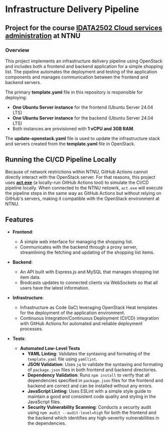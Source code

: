 # Infrastructure Delivery Pipeline

## Project for the course [IDATA2502 Cloud services administration](https://www.ntnu.edu/studies/courses/IDATA2502) at NTNU

### Overview
This project implements an infrastructure delivery pipeline using OpenStack and includes both a frontend and backend application for a simple shopping list. The pipeline automates the deployment and testing of the application components and manages communication between the frontend and backend servers.

The primary **template.yaml** file in this repository is responsible for deploying:
- **One Ubuntu Server instance** for the frontend (Ubuntu Server 24.04 LTS)
- **One Ubuntu Server instance** for the backend (Ubuntu Server 24.04 LTS)
- Both instances are provisioned with **1 vCPU and 3GB RAM**.

The **update-openstack.yaml** file is used to update the infrastructure stack and servers created from the **template.yaml** file in OpenStack.

## Running the CI/CD Pipeline Locally
Because of network restrictions within NTNU, GitHub Actions cannot directly interact with the OpenStack server. For that reasons, this project uses [**act.exe**](https://github.com/nektos/act?tab=readme-ov-file) (a locally-run GitHub Actions tool) to simulate the CI/CD pipeline locally. When connected to the NTNU netowrk, `act.exe` will execute the pipeline steps in the same way as GitHub Actions but without relying on GitHub's servers, making it compatible with the OpenStack environment at NTNU.

## Features

- **Frontend**: 
  - A simple web interface for managing the shopping list.
  - Communicates with the backend through a proxy server, streamlining the fetching and updating of the shopping list items.

- **Backend**:
  - An API built with Express.js and MySQL that manages shopping list item data.
  - Brodcasts updates to connected clients via WebSockets so that all users have the latest information.

- **Infrastructure**:
  - Infrastructure as Code (IaC) leveraging OpenStack Heat templates for the deployment of the application environment.
  - Continuous Integration/Continuous Deployment (CI/CD) integration with GitHub Actions for automated and reliable deployment processes.
 
- **Tests**:
  - **Automated Low-Level Tests**
    - **YAML Linting**: Validates the syntaxing and formating of the `template.yaml` file using `yamllint`.
    - **JSON Validation**: Uses `jq` to validate the syntaxing and formating of `package.json` files in both frontend and backend directories. 
    - **Dependency Validation**: Runs `npm install` to verify that all dependencies specified in `package.json` files for the frontend and backend are correct and can be installed without any errors.
    - **JavaScript Linting**: Uses ESLint with a simple style guide to maintain a good and consistent code quality and styling in the JavaScript files. 
    - **Security Vulnerability Scanning**: Conducts a security audit using `npm audit --audit-level=high` for both the frontend and the backend which identifies any high-severity vulnerabilities in the dependencies.

